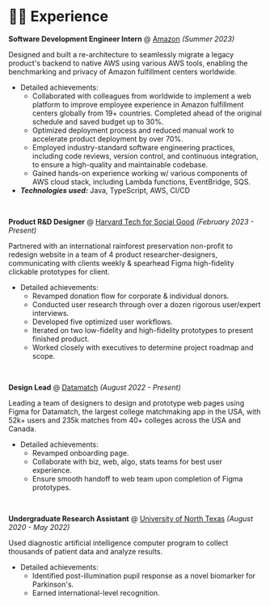 # 👨‍💻 Experience

**Software Development Engineer Intern** @ [Amazon](https://www.amazon.com/) _(Summer 2023)_

Designed and built a re-architecture to seamlessly migrate a legacy product's backend to native AWS using various AWS tools, enabling the benchmarking and privacy of Amazon fulfillment centers worldwide.
- Detailed achievements:
  - Collaborated with colleagues from worldwide to implement a web platform to improve employee experience in Amazon fulfillment centers globally from 19+ countries. Completed ahead of the original schedule and saved budget up to 30%.
  - Optimized deployment process and reduced manual work to accelerate product deployment by over 70%.
  - Employed industry-standard software engineering practices, including code reviews, version control, and continuous integration, to ensure a high-quality and maintainable codebase.
  - Gained hands-on experience working w/ various components of AWS cloud stack, including Lambda functions, EventBridge, SQS.
- _**Technologies used:**_ Java, TypeScript, AWS, CI/CD

&nbsp;

**Product R&D Designer** @ [Harvard Tech for Social Good](https://socialgood.hcs.harvard.edu) _(February 2023 - Present)_

Partnered with an international rainforest preservation non-profit to redesign website in a team of 4 product researcher-designers, communicating with clients weekly & spearhead Figma high-fidelity clickable prototypes for client.

- Detailed achievements:
  - Revamped donation flow for corporate & individual donors.
  - Conducted user research through over a dozen rigorous user/expert interviews.
  - Developed five optimized user workflows.
  - Iterated on two low-fidelity and high-fidelity prototypes to present finished product.
  - Worked closely with executives to determine project roadmap and scope.

&nbsp;

**Design Lead** @ [Datamatch](https://datamatch.me) _(August 2022 - Present)_

Leading a team of designers to design and prototype web pages using Figma for Datamatch, the largest college matchmaking app in the USA, with 52k+ users and 235k matches from 40+ colleges across the USA and Canada.
- Detailed achievements:
  - Revamped onboarding page.
  - Collaborate with biz, web, algo, stats teams for best user experience.
  - Ensure smooth handoff to web team upon completion of Figma prototypes.

&nbsp;

**Undergraduate Research Assistant** @ [University of North Texas](https://www.biomed-ai.com/) _(August 2020 - May 2022)_

Used diagnostic artificial intelligence computer program to collect thousands of patient data and analyze results.
- Detailed achievements:
  - Identified post-illumination pupil response as a novel biomarker for Parkinson's.
  - Earned international-level recognition.
